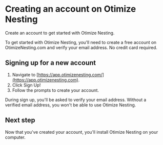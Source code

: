
# Creating an account on Otimize Nesting
Create an account to get started with Otimize Nesting.

To get started with Otimize Nesting, you'll need to create a free account on OtimizeNesting.com and verify your email address. No credit card required.

## Signing up for a new account

1. Navigate to [https://app.otimizenesting.com/](https://app.otimizenesting.com).
2. Click Sign Up!
3. Follow the prompts to create your account.

During sign up, you'll be asked to verify your email address. Without a verified email address, you won't be able to use Otimize Nesting.

## Next step

Now that you've created your account, you'll install Otimize Nesting on your computer.
